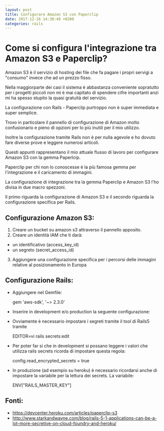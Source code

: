 ```yaml
---
layout: post
title: Configurare Amazon S3 con Paperclip
date: 2017-12-16 14:30:49 +0200
categories: rails
---
```


# Come si configura l'integrazione tra Amazon S3 e Paperclip?

Amazon S3 è il servizio di hosting dei file che fa pagare i propri servigi a "consumo" invece che ad un prezzo fisso.

Nella maggiorparte dei casi il sistema è abbastanza conveniente sopratutto per i progetti piccoli non mi è mai capitato di spendere cifre importanti anzi mi ha spesso stupito la quasi gratuità del servizio.

La configurazione con Rails - Paperclip purtroppo non è super immediata e super semplice.

Trovo in particolare il pannello di configurazione di Amazon molto confusionario e pieno di opzioni per lo più inutili per il mio utilizzo.

Inoltre la configurazione tramite Rails non è per nulla agevole e ho dovuto fare diverse prove e leggere numerosi articoli.

Questi appunti rappresentano il mio attuale flusso di lavoro per configurare Amazon S3 con la gemma Paperlcip.

Paperclip per chi non lo conoscesse è la più famosa gemma per l'integrazione e il caricamento di immagini.

La configurazione di integrazione tra la gemma Paperclip e Amazon S3 l'ho divisa in due macro spezzoni.

Il primo riguarda la configurazione di Amazon S3 e il secondo riguarda la configurazione specifica per Rails.

## Configurazione Amazon S3:

1. Creare un bucket su amazon s3 attraverso il pannello apposito.
2. Creare un identità IAM che ti darà:
  - un identificativo (access_key_id)
  - un segreto (secret_access_id)
3. Aggiungere una configurazione specifica per i percorsi delle immagini relative al posizionamento in Europa

  <script src="https://gist.github.com/simonini/9d5341413d70bef99077bfe24c44bf3b.js"></script>


## Configurazione Rails:

- Aggiungere nel Gemfile:

    gem 'aws-sdk', '~> 2.3.0'

- Inserire in development e/o production la seguente configurazione:

   <script src="https://gist.github.com/simonini/948c94aeb337e44e54e5480c92907104.js"></script>

- Ovviamente è necessario impostare i segreti tramite il tool di Rails5 tramite

    EDITOR=vi rails secrets:edit

- Per poter far si che in development si possano leggere i valori che utilizza rails secrets ricorda di impostare questa regola:

    config.read_encrypted_secrets = true  

- In produzione (ad esempio su heroku) è necessario ricordarsi anche di impostare la variabile per la lettura dei secrets. La variabile:


    ENV["RAILS_MASTER_KEY"]


## Fonti:

- https://devcenter.heroku.com/articles/paperclip-s3
- http://www.starkandwayne.com/blog/rails-5-1-applications-can-be-a-lot-more-secretive-on-cloud-foundry-and-heroku/
